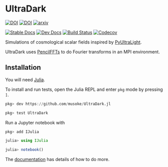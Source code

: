 # UltraDark

[![DOI](https://joss.theoj.org/papers/10.21105/joss.06035/status.svg)](https://doi.org/10.21105/joss.06035)
[![DOI](https://zenodo.org/badge/265130304.svg)](https://zenodo.org/badge/latestdoi/265130304)
[![arxiv](https://img.shields.io/badge/arXiv%3A-2405.04593-b31b1b?logo=arxiv&logoColor=red)](https://arxiv.org/abs/2405.04593)

[![Stable Docs](https://img.shields.io/badge/docs-stable-blue.svg)](https://musoke.github.io/UltraDark.jl/stable)
[![Dev Docs](https://img.shields.io/badge/docs-dev-blue.svg)](https://musoke.github.io/UltraDark.jl/dev)
[![Build Status](https://github.com/musoke/UltraDark.jl/workflows/CI/badge.svg)](https://github.com/musoke/UltraDark.jl/actions)
[![Codecov](https://codecov.io/gh/musoke/UltraDark.jl/branch/main/graph/badge.svg)](https://codecov.io/gh/musoke/UltraDark.jl)

Simulations of cosmological scalar fields inspired by [PyUltraLight](https://github.com/auckland-cosmo/PyUltraLight).

UltraDark uses [PencilFFTs](https://jipolanco.github.io/PencilFFTs.jl/stable/) to do Fourier transforms in an MPI environment.


## Installation

You will need [Julia](https://julialang.org/).

To install and run tests, open the Julia REPL and enter `pkg` mode by pressing
`]`.
```julia
pkg> dev https://github.com/musoke/UltraDark.jl

pkg> test UltraDark
```

Run a Jupyter notebook with
```julia
pkg> add IJulia

julia> using IJulia

julia> notebook()
```

The [documentation](https://musoke.github.io/UltraDark.jl/stable) has details of how to do more.
